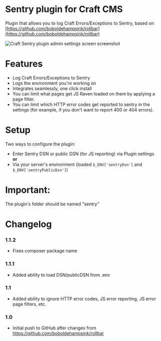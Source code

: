 Sentry plugin for Craft CMS
=================

Plugin that allows you to log Craft Errors/Exceptions to Sentry, based on [https://github.com/boboldehampsink/rollbar](https://github.com/boboldehampsink/rollbar)

![Craft Sentry plugin admin settings screen screenshot](http://monosnap.com/image/nvFCfnMenK6DhMDd669klEDlxn7Tks.png)
 
Features
=================
 - Log Craft Errors/Exceptions to Sentry
 - Logs the environment you're working on
 - Integrates seamlessly, one click install
 - You can limit what pages get JS Raven loaded on them by applying a page filter.
 - You can limit which HTTP error codes get reported to sentry in the settings (for example, if you don't want to report 400 or 404 errors).

Setup
=================
Two ways to configure the plugin:

* Enter Sentry DSN or public DSN (for JS reporting) via Plugin settings \
**or**
* Via your server's environment (loaded `$_ENV['sentryDsn']` and `$_ENV['sentryPublicDsn']`)

Important:
=================
The plugin's folder should be named "sentry"

Changelog
=================
### 1.1.2
- Fixes composer package name
### 1.1.1
- Added ability to load DSN/publicDSN from .env
### 1.1
- Added ability to ignore HTTP error codes, JS error reporting, JS error page filters, etc.
### 1.0
 - Initial push to GitHub after changes from https://github.com/boboldehampsink/rollbar
